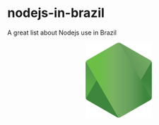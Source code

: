 # nodejs-in-brazil

A great list about Nodejs use in Brazil

<p align=center>
  <img src="/assets/logo-hexagon.png" alt="Nodejs Logo" title="Nodejs Logo" width="150px">
</p>
